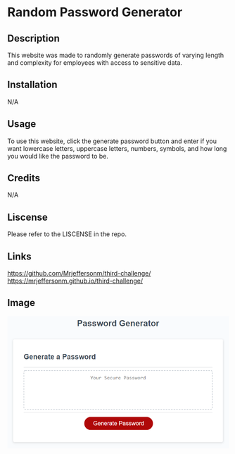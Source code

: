 # Random Password Generator

## Description

This website was made to randomly generate passwords of varying length and complexity for employees with access to sensitive data.

## Installation

N/A

## Usage

To use this website, click the generate password button and enter if you want lowercase letters, uppercase letters, numbers, symbols, and how long you would like the password to be.

## Credits

N/A

## Liscense

Please refer to the LISCENSE in the repo.

## Links

https://github.com/Mrjeffersonm/third-challenge/
https://mrjeffersonm.github.io/third-challenge/

## Image
![Demo Image](https://github.com/Mrjeffersonm/third-challenge/blob/main/Assets/03-javascript-homework-demo.png)
